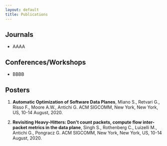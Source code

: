 ```yaml
---
layout: default
title: Publications
---
```


## Journals

- AAAA

## Conferences/Workshops

- BBBB


## Posters

01. **Automatic Optimization of Software Data Planes**, 
Miano S., Retvari G., Risso F., Moore A.W., Antichi G.
ACM SIGCOMM, New York, New York, US, 10-14 August, 2020.

02. **Revisiting Heavy-Hitters: Don't count packets, compute flow inter-packet metrics in the data plane**,
Singh S., Rothenberg C., Luizelli M., Antichi G., Pongracz G.
ACM SIGCOMM, New York, New York, US, 10-14 August, 2020.
